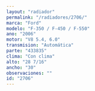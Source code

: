 ```yaml
---
layout: "radiador"
permalink: "/radiadores/2706/"
marca: "Ford"
modelo: "F-350 / F-450 / F-550"
ano: "2006"
motor: "V8 5.4, 6.0"
transmision: "Automática"
parte: "433835"
clima: "Con clima"
alto: "28 7/16"
ancho: "30"
observaciones: ""
id: "2706"
---
```


